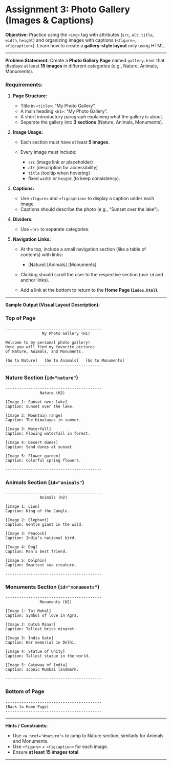 # Assignment 3: **Photo Gallery (Images & Captions)**

**Objective:**
Practice using the `<img>` tag with attributes (`src`, `alt`, `title`, `width`, `height`) and organizing images with captions (`<figure>`, `<figcaption>`). Learn how to create a **gallery-style layout** only using HTML.

---

**Problem Statement:**
Create a **Photo Gallery Page** named `gallery.html` that displays at least **15 images** in different categories (e.g., Nature, Animals, Monuments).

### Requirements:

1. **Page Structure:**

   * Title in `<title>`: “My Photo Gallery”.
   * A main heading `<h1>`: “My Photo Gallery”.
   * A short introductory paragraph explaining what the gallery is about.
   * Separate the gallery into **3 sections** (Nature, Animals, Monuments).

2. **Image Usage:**

   * Each section must have at least **5 images**.
   * Every image must include:

     * `src` (image link or placeholder)
     * `alt` (description for accessibility)
     * `title` (tooltip when hovering)
     * fixed `width` or `height` (to keep consistency).

3. **Captions:**

   * Use `<figure>` and `<figcaption>` to display a caption under each image.
   * Captions should describe the photo (e.g., “Sunset over the lake”).

4. **Dividers:**

   * Use `<hr>` to separate categories.

5. **Navigation Links:**

   * At the top, include a small navigation section (like a table of contents) with links:

     * \[Nature] \[Animals] \[Monuments]
   * Clicking should scroll the user to the respective section (use `id` and anchor links).
   * Add a link at the bottom to return to the **Home Page (`index.html`)**.

---

**Sample Output (Visual Layout Description):**

### Top of Page

```
------------------------------------------
                My Photo Gallery (H1)

Welcome to my personal photo gallery! 
Here you will find my favorite pictures 
of Nature, Animals, and Monuments.

[Go to Nature]   [Go to Animals]   [Go to Monuments]
------------------------------------------
```

### Nature Section (`id="nature"`)

```
------------------------------------------
               Nature (H2)

[Image 1: Sunset over lake]
Caption: Sunset over the lake.

[Image 2: Mountain range]
Caption: The Himalayas in summer.

[Image 3: Waterfall]
Caption: Flowing waterfall in forest.

[Image 4: Desert dunes]
Caption: Sand dunes at sunset.

[Image 5: Flower garden]
Caption: Colorful spring flowers.

------------------------------------------
```

### Animals Section (`id="animals"`)

```
------------------------------------------
               Animals (H2)

[Image 1: Lion]  
Caption: King of the Jungle.

[Image 2: Elephant]  
Caption: Gentle giant in the wild.

[Image 3: Peacock]  
Caption: India’s national bird.

[Image 4: Dog]  
Caption: Man’s best friend.

[Image 5: Dolphin]  
Caption: Smartest sea creature.

------------------------------------------
```

### Monuments Section (`id="monuments"`)

```
------------------------------------------
               Monuments (H2)

[Image 1: Taj Mahal]  
Caption: Symbol of love in Agra.

[Image 2: Qutub Minar]  
Caption: Tallest brick minaret.

[Image 3: India Gate]  
Caption: War memorial in Delhi.

[Image 4: Statue of Unity]  
Caption: Tallest statue in the world.

[Image 5: Gateway of India]  
Caption: Iconic Mumbai landmark.

------------------------------------------
```

### Bottom of Page

```
------------------------------------------
[Back to Home Page]
------------------------------------------
```

---

**Hints / Constraints:**

* Use `<a href="#nature">` to jump to Nature section, similarly for Animals and Monuments.
* Use `<figure>` + `<figcaption>` for each image.
* Ensure **at least 15 images total**.

---


